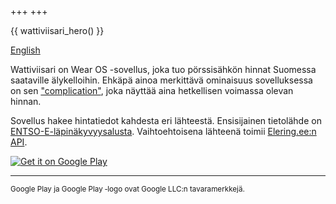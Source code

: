 +++
+++

{{ wattiviisari_hero() }}



[English](@/wattiviisari/index.md)

Wattiviisari on Wear OS -sovellus, joka tuo pörssisähkön hinnat Suomessa saataville älykelloihin. Ehkäpä ainoa merkittävä ominaisuus sovelluksessa on sen ["complication"](https://en.wikipedia.org/wiki/Complication_(horology)), joka näyttää aina hetkellisen voimassa olevan hinnan.

Sovellus hakee hintatiedot kahdesta eri lähteestä. Ensisijainen tietolähde on [ENTSO-E-läpinäkyvyysalusta](https://transparency.entsoe.eu/). Vaihtoehtoisena lähteenä toimii [Elering.ee:n API](https://dashboard.elering.ee/assets/api-doc.html).

<a href='https://play.google.com/store/apps/details?id=com.lkoskela.wattiviisari&pcampaignid=pcampaignidMKT-Other-global-all-co-prtnr-py-PartBadge-Mar2515-1'><img class="play-store-badge" alt='Get it on Google Play' src='https://play.google.com/intl/en_us/badges/static/images/badges/fi_badge_web_generic.png'/></a>

---

<sub>Google Play ja Google Play ‑logo ovat Google LLC:n tavaramerkkejä.</sub>
